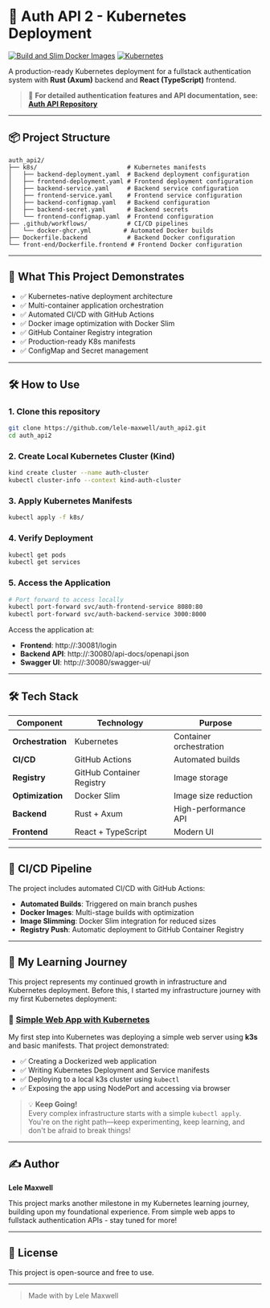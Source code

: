 # 🚀 Auth API 2 - Kubernetes Deployment

[![Build and Slim Docker Images](https://github.com/lele-maxwell/auth_api2/actions/workflows/docker-ghcr.yml/badge.svg)](https://github.com/lele-maxwell/auth_api2/actions/workflows/docker-ghcr.yml)
[![Kubernetes](https://img.shields.io/badge/Kubernetes-1.28+-326CE5.svg)](https://kubernetes.io/)

A production-ready Kubernetes deployment for a fullstack authentication system with **Rust (Axum)** backend and **React (TypeScript)** frontend.

> 📖 **For detailed authentication features and API documentation, see: [Auth API Repository](https://github.com/lele-maxwell/auth_api.git)**

---

## 📦 Project Structure

```
auth_api2/
├── k8s/                         # Kubernetes manifests
│   ├── backend-deployment.yaml  # Backend deployment configuration
│   ├── frontend-deployment.yaml # Frontend deployment configuration
│   ├── backend-service.yaml     # Backend service configuration
│   ├── frontend-service.yaml    # Frontend service configuration
│   ├── backend-configmap.yaml   # Backend configuration
│   ├── backend-secret.yaml      # Backend secrets
│   └── frontend-configmap.yaml  # Frontend configuration
├── .github/workflows/           # CI/CD pipelines
│   └── docker-ghcr.yml         # Automated Docker builds
├── Dockerfile.backend           # Backend Docker configuration
└── front-end/Dockerfile.frontend # Frontend Docker configuration
```

---

## 🧠 What This Project Demonstrates

- ✅ Kubernetes-native deployment architecture
- ✅ Multi-container application orchestration
- ✅ Automated CI/CD with GitHub Actions
- ✅ Docker image optimization with Docker Slim
- ✅ GitHub Container Registry integration
- ✅ Production-ready K8s manifests
- ✅ ConfigMap and Secret management

---

## 🛠 How to Use

### 1. Clone this repository

```bash
git clone https://github.com/lele-maxwell/auth_api2.git
cd auth_api2
```

### 2. Create Local Kubernetes Cluster (Kind)

```bash
kind create cluster --name auth-cluster
kubectl cluster-info --context kind-auth-cluster
```

### 3. Apply Kubernetes Manifests

```bash
kubectl apply -f k8s/
```

### 4. Verify Deployment

```bash
kubectl get pods
kubectl get services
```

### 5. Access the Application

```bash
# Port forward to access locally
kubectl port-forward svc/auth-frontend-service 8080:80
kubectl port-forward svc/auth-backend-service 3000:8000
```

Access the application at:
- **Frontend**: http://<IP>:30081/login
- **Backend API**: http://<Ip>:30080/api-docs/openapi.json
- **Swagger UI**: http://<IP>:30080/swagger-ui/

---

## 🛠️ Tech Stack

| Component | Technology | Purpose |
|-----------|------------|---------|
| **Orchestration** | Kubernetes | Container orchestration |
| **CI/CD** | GitHub Actions | Automated builds |
| **Registry** | GitHub Container Registry | Image storage |
| **Optimization** | Docker Slim | Image size reduction |
| **Backend** | Rust + Axum | High-performance API |
| **Frontend** | React + TypeScript | Modern UI |

---

## 🔄 CI/CD Pipeline

The project includes automated CI/CD with GitHub Actions:

- **Automated Builds**: Triggered on main branch pushes
- **Docker Images**: Multi-stage builds with optimization
- **Image Slimming**: Docker Slim integration for reduced sizes
- **Registry Push**: Automatic deployment to GitHub Container Registry

---

## 🧠 My Learning Journey

This project represents my continued growth in infrastructure and Kubernetes deployment. Before this, I started my infrastructure journey with my first Kubernetes deployment:

### 🚀 [Simple Web App with Kubernetes](https://github.com/lele-maxwell/simple-web-app.git)

My first step into Kubernetes was deploying a simple web server using **k3s** and basic manifests. That project demonstrated:
- ✅ Creating a Dockerized web application
- ✅ Writing Kubernetes Deployment and Service manifests  
- ✅ Deploying to a local k3s cluster using `kubectl`
- ✅ Exposing the app using NodePort and accessing via browser

> 💡 **Keep Going!**  
> Every complex infrastructure starts with a simple `kubectl apply`.  
> You're on the right path—keep experimenting, keep learning, and don't be afraid to break things!

---

## ✍️ Author

**Lele Maxwell**

This project marks another milestone in my Kubernetes learning journey, building upon my foundational experience. From simple web apps to fullstack authentication APIs - stay tuned for more!

---

## 🧊 License

This project is open-source and free to use.

---

> Made with by Lele Maxwell
